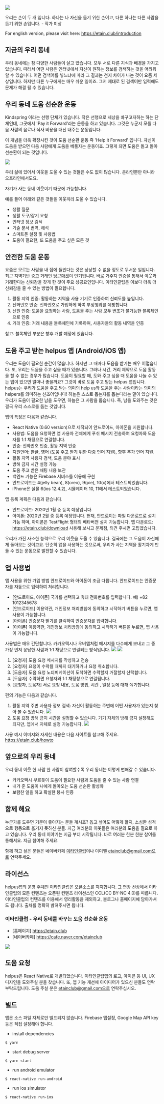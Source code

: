 ![](https://cafeptthumb-phinf.pstatic.net/MjAxOTAzMDFfMTAx/MDAxNTUxMzcwNDQyMDE3.ZJFrXIfFr4_pC23QAzZN20W4iPfOrVFzlFsRMBTwGaog.4cFGWLp_2scDrIC2slj4-jLTUUXJBjA_JU9WKfRd7Iog.JPEG.etainclub/Zskj99Ky2UEeKnigNyJbzko7dF8ZFrtSKp8KZGvhNkXMR8Q5FcEEgFCkqW6qYcXcdsN8HDRSWRq8Gt1yQbKymv4ziBZjtvf6CPXngteaNfvz9BM3buH8.jpg?type=w740)

우리는 손이 두 개 입니다. 하나는 나 자신을 돕기 위한 손이고, 다른 하나는 다른 사람을 돕기 위한 손입니다. - 작가 미상

For english version, please visit here:
https://etain.club/introduction

## 지금의 우리 동네

우리 동네에는 참 다양한 사람들이 살고 있습니다. 
모두 서로 다른 지식과 배경을 가지고 있습니다. 
따라서 어떤 사람은 인터넷에서 자신이 원하는 정보를 검색하는 것을 어려워할 수 있습니다. 
어떤 검색어를 넣느냐에 따라 그 결과는 천지 차이가 나는 것이 요즘 세상입니다. 
하지만 다른 누구에게는 매우 쉬운 일이죠. 
그저 제대로 된 검색어만 입력해도 문제가 해결 될 수 있습니다. 

## 우리 동네 도움 선순환 운동
Kindspring 이라는 선행 단체가 있습니다. 작은 선행으로 세상을 바꾸고자하는 하는 단체인데, 그곳에서 'Pay it Forward'라는 운동을 하고 있습니다. 그것은 누군지 모를 다음 사람의 음료나 식사 비용을 대신 내주는 운동입니다.

이 개념을 더욱 확장시킨 것이 도움 선순환 운동 즉 'Help it Forward' 입니다. 자신이 도움을 받으면 다음 사람에게 도움을 베풀자는 운동이죠. 그렇게 되면 도움은 돌고 돌아 선순환이 되는 것입니다.

![](https://etain.club/static/media/kindspring.64690f60.png)

우리 삶에 있어서 이웃을 도울 수 있는 것들은 수도 없이 많습니다. 온라인뿐만 아니라 오프라인에서도요.

자기가 사는 동네 이웃이기 때문에 가능합니다.

예를 들어 아래와 같은 것들을 이웃끼리 도울 수 있습니다.

- 생활 질문
- 생활 도구/잡기 요청
- 인터넷 정보 검색
- 기술 문서 번역, 해석
- 스마트폰 설정 및 사용법
- 도움이 필요한, 또 도움을 주고 싶은 모든 것

## 안전한 도움 운동
요즘은 모르는 사람을 내 집에 들인다는 것은 상상할 수 없을 정도로 무서운 일입니다. 
최근 지역기반 중고 거래인 [당근마켓](https://www.daangn.com/)이 인기입니다. 
바로 거주지 인증을 통해서 이웃과 거래한다는 신뢰감을 갖게 한 것이 주요 성공요인입니다. 
이타인클럽은 이보다 더욱 더 신뢰감을 줄 수 있는 방법이 필요합니다. 

1. 활동 지역 인증: 활동하는 지역을 사용 기기로 인증하여 신뢰도를 높입니다.
2. 전화번호 인증: 전화번호로 가입하게 하여 부정행위를 예방합니다.
3. 신원 인증: 도움을 요청하는 사람, 도움을 주는 사람 모두 변조가 불가능한 블록체인으로 인증
4. 거래 인증: 거래 내용을 블록체인에 기록하여, 사용자들의 활동 내역을 인증

참고. 블록체인 부분은 향후 개발 예정에 있습니다.

## 도움 주고 받는 helpus 앱 (Android/iOS 앱) 
우리는 도움이 필요한 순간이 많습니다. 하지만 그 때마다 도움을 받기는 매우 어렵습니다.
또, 우리는 도움을 주고 싶을 때가 있습니다. 그러나 시간, 거리 제약으로 도움 활동을 할 수 없는 경우가 많습니다.
도움이 필요할 때, 도와 주고 싶을 때 도움을 나눌 수 있는 앱이 있으면 얼마나 좋을까요?
그것이 바로 도움 주고 받는 helpus 앱입니다.
helpus는 우리가 도움을 주고 받는 의미의 help us와 도움을 주는 사람이라는 의미의 helpers를 의미하는 신조어입니다!
하늘은 스스로 돕는자를 돕는다라는 말이 있습니다. 우리가 도움이 필요한 남을 도우면, 하늘은 그 사람을 돕습니다.
즉, 남을 도와주는 것은 결국 우리 스스로를 돕는 것입니다.

앱의 특징은 다음과 같습니다.
- React Native (0.60 version)으로 제작되어 안드로이드, 아이폰을 지원합니다.
- 사용법: 도움을 요청하면 앱 사용자 전체에게 푸쉬 메시지 전송하여 요청자와 도움자를 1:1 채팅으로 연결합니다.
- 인증: 전화번호 인증, 활동 지역 인증
- 지원언어: 한글, 영어 (도움 주고 받기 위한 다중 언어 지원), 향후 추가 언어 지원.
- 활동 지역 사용자 검색, 도움 분야 표시
- 방해 금지 시간 설정 가능
- 도움 주고 받은 채팅 내용 보관
- 백엔드 기능은 Firebase 서비스를 이용해 구현
- 안드로이드는 4(jelly bean), 8(oreo), 9(pie), 10(x)에서 테스트되었습니다.
- iPhone은 실물 6(ios 12.4.2), 시뮬레이터 10, 11에서 테스트되었습니다.

앱 등록 계획은 다음과 같습니다.
- 안드로이드: 2020년 1월 중 등록 예정입니다.
- 아이폰: 2020년 2월 중 등록 예정입니다.
현재, 안드로이는 파일 다운로드로 설치 가능 하며, 아이폰은 TestFlight 형태의 베타버전 설치 가능합니다.
앱 다운로드: https://etain.club/download
사용해 보시고 문제점, 의견 주시면 고맙겠습니다.

우리가 가진 사소한 능력으로 우리 이웃을 도울 수 있습니다. 결국에는 그 도움이 자신에게 돌아오는 것이고요. 단순히 앱을 사용하는 것으로써, 우리가 사는 지역을 활기차게 만들 수 있는 운동으로 발전할 수 있습니다.

## 앱 사용법
앱 사용을 위한 가입 방법
안드로이드와 아이폰이 조금 다릅니다. 안드로이드는 인증문자를 자동으로 입력하여 처리합니다.
 - [안드로이드, 아이폰] 국가를 선택하고 휴대 전화번호를 입력합니다. 예) +82 1012345678
 - [안드로이드] 이용약관, 개인정보 처리방침에 동의하고 시작하기 버튼을 누르면, 앱 사용이 가능합니다.
 - [아이폰] 인증문자 받기를 클릭하여 인증문자를 입력합니다.
 - [아이폰] 이용약관, 개인정보 처리방침에 동의하고 시작하기 버튼을 누르면, 앱 사용이 가능합니다.

사용법은 매우 간단합니다. 카카오택시나 우버앱처럼 메시지를 다수에게 보내고 그 중 가장 먼저 응답한 사람과 1:1 채팅으로 연결되는 방식입니다.
![](https://ipfs.busy.org/ipfs/QmXP6by9AL5CGUx5TwoqRCvWpowKJVxDa62t9MJxxFKR6Y)
![](https://ipfs.busy.org/ipfs/QmeqFDCYFWcTjQ3WEUJxsiFCYSFDbZNxsPgcPgvaW96vFR)

1. [요청자] 도움 요청 메시지를 작성하고 전송
2. [요청자] 요청이 수락될 때까지 대기하거나 요청 취소합니다.
3. [도움자] 도움 요청 노티피케이션이 도착하면 수락할지 거절할지 산택합니다.
4. [도움자] 수락하면 요청자와 1:1 채팅창으로 연결됩니다.
5. [요청자, 도움자] 서로 요청 내용, 도움 방법, 시간 , 일정 등에 대해 얘기합니다.

편의 기능은 다음과 같습니다.
1. 활동 지역 주변 사용자 정보 검색: 자신이 활동하는 주변에 어떤 사용자가 있는지 찾아 볼 수 있습니다. 
![](https://ipfs.busy.org/ipfs/QmW1EBSHL9wptH1JK5UHqS6wNKPbXFArrNMH7hRnqNbJ2x)
2. 도움 요청 방해 금지 시간을 설정할 수 있습니다. 기기 자체의 방해 금지 설정해도 되지만, 앱에서 자체로 설정 가능합니다.
![](https://ipfs.busy.org/ipfs/QmYXZuDcJZrEc13j3vNct2EsAigsXu6wYfxmAojydMvFy7)

사용 예시 이미지와 자세한 내용은 다음 사이트를 참고해 주세요.
https://etain.club/howto


## 앞으로의 우리 동네
우리 동네 이웃 한 사람 한 사람이 참여할수록 우리 동네는 이렇게 변해갈 수 있습니다.
- 카카오택시 부르듯이 도움이 필요한 사람과 도움을 줄 수 있는 사람 연결
- 내가 준 도움이 나에게 돌아오는 도움 선순환 활성화
- 보람찬 일을 하고 확실한 봉사 인증

## 함께 해요
누군가를 도우면 기분이 좋아지는 분들 계시죠? 
돕고 싶어도 어떻게 할지, 소심한 성격으로 행동으로 옮기지 못하신 분들. 
지금 여러분의 이웃들은 여러분의 도움을 필요로 하고 있습니다.
우리 동네 이야기는 지금 부터 시작됩니다. 
바로 여러분 한분 한분 참여를 통해서요. 지금 참여해 주세요.

함께 하고 싶은 분들은 네이버카페 [이타인클럽](https://cafe.naver.com/etainclub)이나 이미엘 etainclub@gmail.com으로 연락주세요.

## 라이선스
helpus앱의 운영 주체인 이타인클럽은 오픈소스를 지지합니다. 그 연장 선상에서 이타인클럽의 모든 컨텐츠는 오픈된 컨텐츠 라이선스인 CCL(CC BY-NC 4.0)를 따릅니다. 이타인클럽의 컨텐츠를 이용해서 영리활동을 제외하고, 블로그나 홈페이지에 담아가셔도 됩니다. 출처를 명확히 밝혀주시면 됩니다.

### 이타인클럽 - 우리 동네를 바꾸는 도움 선순환 운동
- [홈페이지] https://etain.club
- [네이버카페] https://cafe.naver.com/etainclub

![](https://cafeskthumb-phinf.pstatic.net/MjAxOTAzMDFfMjE1/MDAxNTUxMzY2ODIxNzQ3.CX5_996rr5iJdxmVsGtGn0YNtXSq7RYjtguBnfoan7gg.wWDFbMOUyKsWOPMaQMJJ4Cv4m3c9AgwzdzLBDtHTxu4g.JPEG.etainclub/occupations-professions.jpg?type=w1080)

## 도움 요청
helpus은 React Native로 개발되었습니다.
이타인클럽앱의 로고, 아이콘 등 UI, UX 디자인을 도와주실 분을 찾습니다.
또, 앱 기능 개선에 아이디어가 있으신 분들도 연락 부탁드립니다.
도움 주실 분은 etainclub@gmail.com으로 연락주십시오.

## 빌드
앱은 소스 파일 자체로만 빌드되지 않습니다. Firebase 앱설정, Google Map API key 등은 직접 설정해야 합니다.

- install dependencies
```
$ yarn
``` 
- start debug server
```
$ yarn start
```
- run android emulator
```
$ react-native run-android
```
- run ios simulator
```
$ react-native run-ios
```
